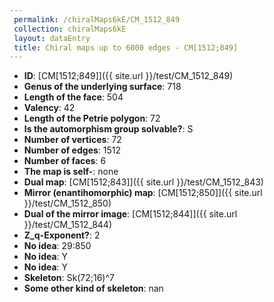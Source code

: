 ```yaml
--- 
 permalink: /chiralMaps6kE/CM_1512_849 
 collection: chiralMaps6kE
 layout: dataEntry
 title: Chiral maps up to 6000 edges - CM[1512;849]
---
```


- **ID**: [CM[1512;849]]({{ site.url }}/test/CM_1512_849)
- **Genus of the underlying surface**: 718
- **Length of the face**: 504
- **Valency**: 42
- **Length of the Petrie polygon**: 72
- **Is the automorphism group solvable?**: S
- **Number of vertices**: 72
- **Number of edges**: 1512
- **Number of faces**: 6
- **The map is self-**: none
- **Dual map**: [CM[1512;843]]({{ site.url }}/test/CM_1512_843)
- **Mirror (enantihomorphic) map**: [CM[1512;850]]({{ site.url }}/test/CM_1512_850)
- **Dual of the mirror image**: [CM[1512;844]]({{ site.url }}/test/CM_1512_844)
- **Z_q-Exponent?**: 2
- **No idea**:  29:850
- **No idea**: Y
- **No idea**: Y
- **Skeleton**: Sk(72;16)^7
- **Some other kind of skeleton**: nan
